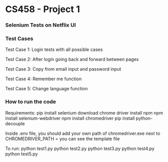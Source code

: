 # CS458 - Project 1
### Selenium Tests on Netflix UI

### Test Cases

Test Case 1: Login tests with all possible cases

Test Case 2: After login going back and forward between pages

Test Case 3: Copy from email input and password input

Test Case 4: Remember me function

Test Case 5: Change language function

### How to run the code


Requirements:
    pip install selenium
    download chrome driver
    install npm
    npm install selenium-webdriver
    npm install chromedriver
    pip install python-decouple

Inside .env file, you should add your own path of chromedriver.exe next to CHROMEDRIVER_PATH =
you can see the template file

To run:
    python test1.py
    python test2.py
    python test3.py
    python test4.py
    python test5.py
